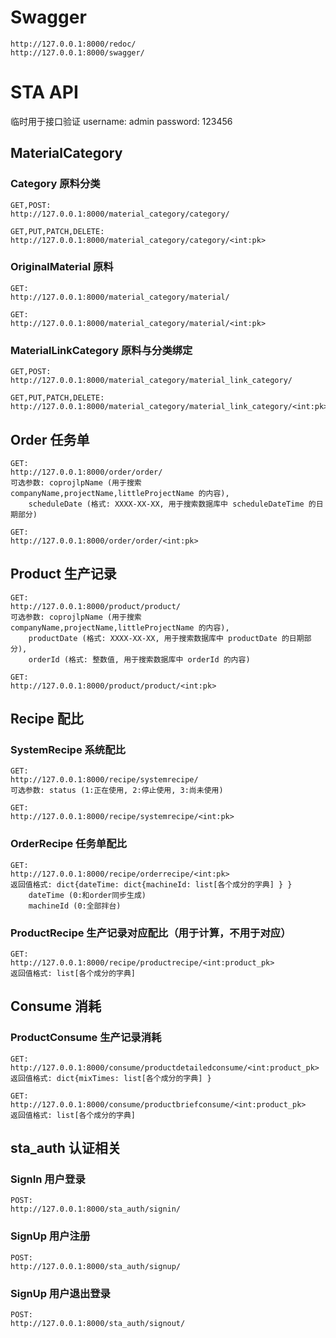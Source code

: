 # Swagger

```
http://127.0.0.1:8000/redoc/
http://127.0.0.1:8000/swagger/
```

# STA API

临时用于接口验证
username: admin
password: 123456

## MaterialCategory

### Category 原料分类

```
GET,POST: 
http://127.0.0.1:8000/material_category/category/

GET,PUT,PATCH,DELETE:
http://127.0.0.1:8000/material_category/category/<int:pk>
```

### OriginalMaterial 原料

```
GET:
http://127.0.0.1:8000/material_category/material/

GET:
http://127.0.0.1:8000/material_category/material/<int:pk>
```

### MaterialLinkCategory 原料与分类绑定

```
GET,POST: 
http://127.0.0.1:8000/material_category/material_link_category/

GET,PUT,PATCH,DELETE:
http://127.0.0.1:8000/material_category/material_link_category/<int:pk>
```

## Order 任务单

```
GET:
http://127.0.0.1:8000/order/order/
可选参数: coprojlpName (用于搜索 companyName,projectName,littleProjectName 的内容), 
    scheduleDate (格式: XXXX-XX-XX, 用于搜索数据库中 scheduleDateTime 的日期部分)

GET:
http://127.0.0.1:8000/order/order/<int:pk>
```

## Product 生产记录

```
GET:
http://127.0.0.1:8000/product/product/
可选参数: coprojlpName (用于搜索 companyName,projectName,littleProjectName 的内容), 
    productDate (格式: XXXX-XX-XX, 用于搜索数据库中 productDate 的日期部分),
    orderId (格式: 整数值, 用于搜索数据库中 orderId 的内容)

GET:
http://127.0.0.1:8000/product/product/<int:pk>
```

## Recipe 配比

### SystemRecipe 系统配比

```
GET:
http://127.0.0.1:8000/recipe/systemrecipe/
可选参数: status (1:正在使用, 2:停止使用, 3:尚未使用)

GET:
http://127.0.0.1:8000/recipe/systemrecipe/<int:pk>
```

### OrderRecipe 任务单配比

```
GET:
http://127.0.0.1:8000/recipe/orderrecipe/<int:pk>
返回值格式: dict{dateTime: dict{machineId: list[各个成分的字典] } }
    dateTime (0:和order同步生成)
    machineId (0:全部拌台)
```

### ProductRecipe 生产记录对应配比（用于计算，不用于对应）

```
GET:
http://127.0.0.1:8000/recipe/productrecipe/<int:product_pk>
返回值格式: list[各个成分的字典]
```

## Consume 消耗

### ProductConsume 生产记录消耗

```
GET:
http://127.0.0.1:8000/consume/productdetailedconsume/<int:product_pk>
返回值格式: dict{mixTimes: list[各个成分的字典] }

GET:
http://127.0.0.1:8000/consume/productbriefconsume/<int:product_pk>
返回值格式: list[各个成分的字典]
```

## sta_auth 认证相关

### SignIn 用户登录

```
POST:
http://127.0.0.1:8000/sta_auth/signin/
```

### SignUp 用户注册

```
POST:
http://127.0.0.1:8000/sta_auth/signup/
```

### SignUp 用户退出登录

```
POST:
http://127.0.0.1:8000/sta_auth/signout/
```

